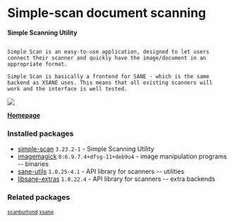 # Simple-scan document scanning

__Simple Scanning Utility__

```

Simple Scan is an easy-to-use application, designed to let users
connect their scanner and quickly have the image/document in an
appropriate format.

Simple Scan is basically a frontend for SANE - which is the same
backend as XSANE uses. This means that all existing scanners will
work and the interface is well tested.

```

[![](https://screenshots.debian.net/thumbnail-with-version/simple-scan/9001)](https://screenshots.debian.net/screenshot-with-version/simple-scan/9001)



**[Homepage](https://launchpad.net/simple-scan)**

### Installed packages

* [simple-scan](https://packages.debian.org/stretch/simple-scan) `3.23.2-1` - Simple Scanning Utility
* [imagemagick](https://packages.debian.org/stretch/imagemagick) `8:6.9.7.4+dfsg-11+deb9u4` - image manipulation programs -- binaries
* [sane-utils](https://packages.debian.org/stretch/sane-utils) `1.0.25-4.1` - API library for scanners -- utilities
* [libsane-extras](https://packages.debian.org/stretch/libsane-extras) `1.0.22.4` - API library for scanners -- extra backends

### Related packages

<sub> [scanbuttond](https://packages.debian.org/stretch/scanbuttond) [xsane](https://packages.debian.org/stretch/xsane)  </sub>
